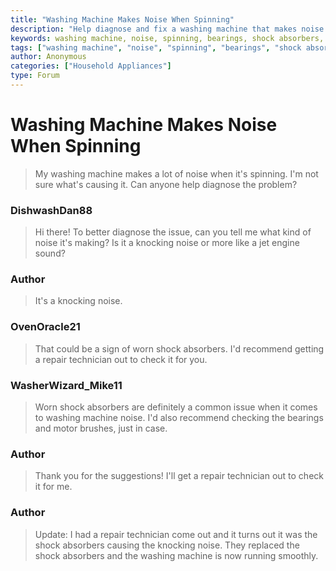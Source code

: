 ```yaml
---
title: "Washing Machine Makes Noise When Spinning"
description: "Help diagnose and fix a washing machine that makes noise when spinning."
keywords: washing machine, noise, spinning, bearings, shock absorbers, motor brushes, noisy motor, feet level
tags: ["washing machine", "noise", "spinning", "bearings", "shock absorbers", "motor brushes", "noisy motor", "feet level"]
author: Anonymous
categories: ["Household Appliances"]
type: Forum
---
```


<div class=<div class="initial-post">

# Washing Machine Makes Noise When Spinning

> My washing machine makes a lot of noise when it's spinning. I'm not sure what's causing it. Can anyone help diagnose the problem?

</div>

<div class="reply technician">

### DishwashDan88
> Hi there! To better diagnose the issue, can you tell me what kind of noise it's making? Is it a knocking noise or more like a jet engine sound? 
</div>

<div class="reply author">

### Author
> It's a knocking noise.
</div>

<div class="reply technician">

### OvenOracle21
> That could be a sign of worn shock absorbers. I'd recommend getting a repair technician out to check it for you. 
</div>

<div class="reply technician">

### WasherWizard_Mike11
> Worn shock absorbers are definitely a common issue when it comes to washing machine noise. I'd also recommend checking the bearings and motor brushes, just in case. 
</div>

<div class="reply author">

### Author
> Thank you for the suggestions! I'll get a repair technician out to check it for me.
</div>

<div class="reply author">

### Author
> Update: I had a repair technician come out and it turns out it was the shock absorbers causing the knocking noise. They replaced the shock absorbers and the washing machine is now running smoothly. 
</div>

